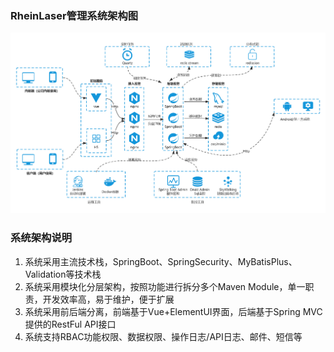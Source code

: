 ### RheinLaser管理系统架构图

![架构图](../assets/png1.jpg)

### 系统架构说明

1. 系统采用主流技术栈，SpringBoot、SpringSecurity、MyBatisPlus、Validation等技术栈
2. 系统采用模块化分层架构，按照功能进行拆分多个Maven Module，单一职责，开发效率高，易于维护，便于扩展
3. 系统采用前后端分离，前端基于Vue+ElementUI界面，后端基于Spring MVC提供的RestFul API接口
4. 系统支持RBAC功能权限、数据权限、操作日志/API日志、邮件、短信等